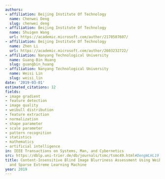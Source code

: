 ```yaml
---
authors:
- affiliation: Beijing Institute Of Technology
  name: Chenwei Deng
  slug: chenwei_deng
- affiliation: Beijing Institute Of Technology
  name: Shuigen Wang
  url: https://academic.microsoft.com/author/2170507607/
- affiliation: Beijing Institute Of Technology
  name: Zhen Li
  url: https://academic.microsoft.com/author/2603232722/
- affiliation: Nanyang Technological University
  name: Guang-Bin Huang
  slug: guangbin_huang
- affiliation: Nanyang Technological University
  name: Weisi Lin
  slug: weisi_lin
date: '2019-03-01'
estimated_citations: 12
fields:
- image gradient
- feature detection
- image quality
- weibull distribution
- feature extraction
- normalization
- shape parameter
- scale parameter
- pattern recognition
- statistics
- mathematics
- artificial intelligence
in: IEEE Transactions on Systems, Man, and Cybernetics
src: https://dblp.uni-trier.de/db/journals/tsmc/tsmc49.html#DengWLHL19
title: Content-Insensitive Blind Image Blurriness Assessment Using Weibull Statistics
  and Sparse Extreme Learning Machine
year: 2019
---
```

